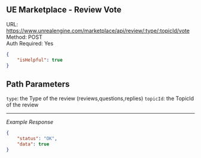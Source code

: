 ## UE Marketplace - Review Vote

URL: https://www.unrealengine.com/marketplace/api/review/:type/:topicId/vote \
Method: POST \
Auth Required: Yes

```json
{
    "isHelpful": true
}
```

## Path Parameters

`type`: the Type of the review (reviews,questions,replies)
`topicId`: the TopicId of the review

---

_Example Response_

```json
{
    "status": "OK",
    "data": true
}
```